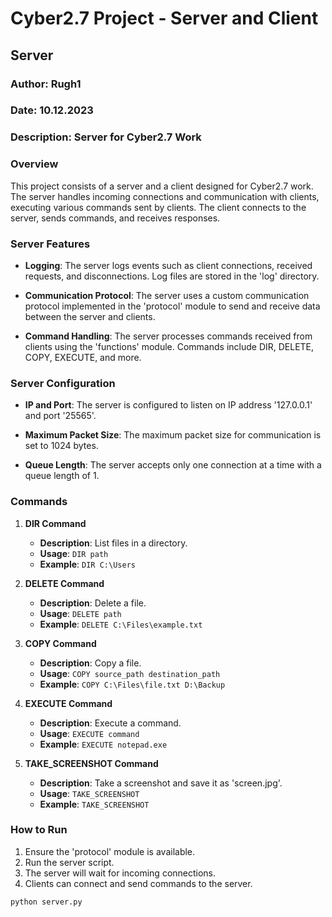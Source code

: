 # Cyber2.7 Project - Server and Client

## Server

### Author: Rugh1
### Date: 10.12.2023
### Description: Server for Cyber2.7 Work

### Overview

This project consists of a server and a client designed for Cyber2.7 work. The server handles incoming connections and communication with clients, executing various commands sent by clients. The client connects to the server, sends commands, and receives responses.

### Server Features

- **Logging**: The server logs events such as client connections, received requests, and disconnections. Log files are stored in the 'log' directory.

- **Communication Protocol**: The server uses a custom communication protocol implemented in the 'protocol' module to send and receive data between the server and clients.

- **Command Handling**: The server processes commands received from clients using the 'functions' module. Commands include DIR, DELETE, COPY, EXECUTE, and more.

### Server Configuration

- **IP and Port**: The server is configured to listen on IP address '127.0.0.1' and port '25565'.

- **Maximum Packet Size**: The maximum packet size for communication is set to 1024 bytes.

- **Queue Length**: The server accepts only one connection at a time with a queue length of 1.

### Commands

1. **DIR Command**
    - **Description**: List files in a directory.
    - **Usage**: `DIR path`
    - **Example**: `DIR C:\Users`

2. **DELETE Command**
    - **Description**: Delete a file.
    - **Usage**: `DELETE path`
    - **Example**: `DELETE C:\Files\example.txt`

3. **COPY Command**
    - **Description**: Copy a file.
    - **Usage**: `COPY source_path destination_path`
    - **Example**: `COPY C:\Files\file.txt D:\Backup`

4. **EXECUTE Command**
    - **Description**: Execute a command.
    - **Usage**: `EXECUTE command`
    - **Example**: `EXECUTE notepad.exe`

5. **TAKE_SCREENSHOT Command**
    - **Description**: Take a screenshot and save it as 'screen.jpg'.
    - **Usage**: `TAKE_SCREENSHOT`
    - **Example**: `TAKE_SCREENSHOT`

### How to Run

1. Ensure the 'protocol' module is available.
2. Run the server script.
3. The server will wait for incoming connections.
4. Clients can connect and send commands to the server.

```bash
python server.py
